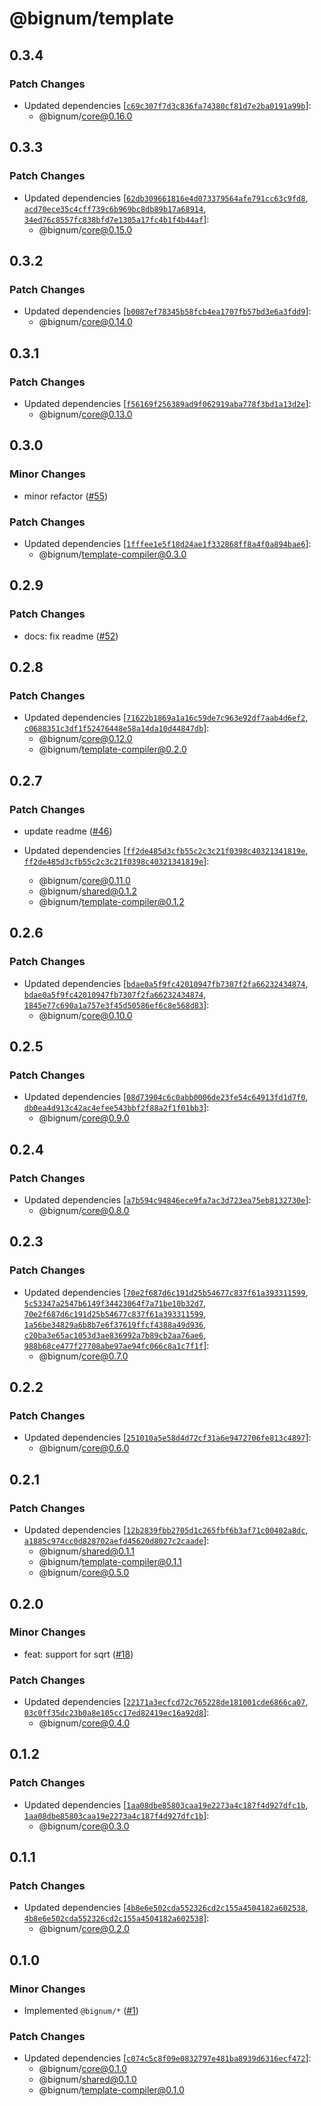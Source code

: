 # @bignum/template

## 0.3.4

### Patch Changes

- Updated dependencies [[`c69c307f7d3c836fa74380cf81d7e2ba0191a99b`](https://github.com/ota-meshi/bignum/commit/c69c307f7d3c836fa74380cf81d7e2ba0191a99b)]:
  - @bignum/core@0.16.0

## 0.3.3

### Patch Changes

- Updated dependencies [[`62db309661816e4d073379564afe791cc63c9fd8`](https://github.com/ota-meshi/bignum/commit/62db309661816e4d073379564afe791cc63c9fd8), [`acd70ece35c4cff739c6b969bc8db89b17a68914`](https://github.com/ota-meshi/bignum/commit/acd70ece35c4cff739c6b969bc8db89b17a68914), [`34ed76c8557fc838bfd7e1305a17fc4b1f4b44af`](https://github.com/ota-meshi/bignum/commit/34ed76c8557fc838bfd7e1305a17fc4b1f4b44af)]:
  - @bignum/core@0.15.0

## 0.3.2

### Patch Changes

- Updated dependencies [[`b0087ef78345b58fcb4ea1707fb57bd3e6a3fdd9`](https://github.com/ota-meshi/bignum/commit/b0087ef78345b58fcb4ea1707fb57bd3e6a3fdd9)]:
  - @bignum/core@0.14.0

## 0.3.1

### Patch Changes

- Updated dependencies [[`f56169f256389ad9f062919aba778f3bd1a13d2e`](https://github.com/ota-meshi/bignum/commit/f56169f256389ad9f062919aba778f3bd1a13d2e)]:
  - @bignum/core@0.13.0

## 0.3.0

### Minor Changes

- minor refactor ([#55](https://github.com/ota-meshi/bignum/pull/55))

### Patch Changes

- Updated dependencies [[`1fffee1e5f18d24ae1f332868ff8a4f0a894bae6`](https://github.com/ota-meshi/bignum/commit/1fffee1e5f18d24ae1f332868ff8a4f0a894bae6)]:
  - @bignum/template-compiler@0.3.0

## 0.2.9

### Patch Changes

- docs: fix readme ([#52](https://github.com/ota-meshi/bignum/pull/52))

## 0.2.8

### Patch Changes

- Updated dependencies [[`71622b1869a1a16c59de7c963e92df7aab4d6ef2`](https://github.com/ota-meshi/bignum/commit/71622b1869a1a16c59de7c963e92df7aab4d6ef2), [`c0688351c3df1f52476448e58a14da10d44847db`](https://github.com/ota-meshi/bignum/commit/c0688351c3df1f52476448e58a14da10d44847db)]:
  - @bignum/core@0.12.0
  - @bignum/template-compiler@0.2.0

## 0.2.7

### Patch Changes

- update readme ([#46](https://github.com/ota-meshi/bignum/pull/46))

- Updated dependencies [[`ff2de485d3cfb55c2c3c21f0398c40321341819e`](https://github.com/ota-meshi/bignum/commit/ff2de485d3cfb55c2c3c21f0398c40321341819e), [`ff2de485d3cfb55c2c3c21f0398c40321341819e`](https://github.com/ota-meshi/bignum/commit/ff2de485d3cfb55c2c3c21f0398c40321341819e)]:
  - @bignum/core@0.11.0
  - @bignum/shared@0.1.2
  - @bignum/template-compiler@0.1.2

## 0.2.6

### Patch Changes

- Updated dependencies [[`bdae0a5f9fc42010947fb7307f2fa66232434874`](https://github.com/ota-meshi/bignum/commit/bdae0a5f9fc42010947fb7307f2fa66232434874), [`bdae0a5f9fc42010947fb7307f2fa66232434874`](https://github.com/ota-meshi/bignum/commit/bdae0a5f9fc42010947fb7307f2fa66232434874), [`1845e77c690a1a757e3f45d50586ef6c8e568d83`](https://github.com/ota-meshi/bignum/commit/1845e77c690a1a757e3f45d50586ef6c8e568d83)]:
  - @bignum/core@0.10.0

## 0.2.5

### Patch Changes

- Updated dependencies [[`08d73904c6c0abb0006de23fe54c64913fd1d7f0`](https://github.com/ota-meshi/bignum/commit/08d73904c6c0abb0006de23fe54c64913fd1d7f0), [`db0ea4d913c42ac4efee543bbf2f88a2f1f01bb3`](https://github.com/ota-meshi/bignum/commit/db0ea4d913c42ac4efee543bbf2f88a2f1f01bb3)]:
  - @bignum/core@0.9.0

## 0.2.4

### Patch Changes

- Updated dependencies [[`a7b594c94846ece9fa7ac3d723ea75eb8132730e`](https://github.com/ota-meshi/bignum/commit/a7b594c94846ece9fa7ac3d723ea75eb8132730e)]:
  - @bignum/core@0.8.0

## 0.2.3

### Patch Changes

- Updated dependencies [[`70e2f687d6c191d25b54677c837f61a393311599`](https://github.com/ota-meshi/bignum/commit/70e2f687d6c191d25b54677c837f61a393311599), [`5c53347a2547b6149f34423064f7a71be10b32d7`](https://github.com/ota-meshi/bignum/commit/5c53347a2547b6149f34423064f7a71be10b32d7), [`70e2f687d6c191d25b54677c837f61a393311599`](https://github.com/ota-meshi/bignum/commit/70e2f687d6c191d25b54677c837f61a393311599), [`1a56be34829a6b8b7e6f37619ffcf4388a49d936`](https://github.com/ota-meshi/bignum/commit/1a56be34829a6b8b7e6f37619ffcf4388a49d936), [`c20ba3e65ac1053d3ae836992a7b89cb2aa76ae6`](https://github.com/ota-meshi/bignum/commit/c20ba3e65ac1053d3ae836992a7b89cb2aa76ae6), [`988b68ce477f27708abe97ae94fc066c8a1c7f1f`](https://github.com/ota-meshi/bignum/commit/988b68ce477f27708abe97ae94fc066c8a1c7f1f)]:
  - @bignum/core@0.7.0

## 0.2.2

### Patch Changes

- Updated dependencies [[`251010a5e58d4d72cf31a6e9472706fe813c4897`](https://github.com/ota-meshi/bignum/commit/251010a5e58d4d72cf31a6e9472706fe813c4897)]:
  - @bignum/core@0.6.0

## 0.2.1

### Patch Changes

- Updated dependencies [[`12b2839fbb2705d1c265fbf6b3af71c00402a8dc`](https://github.com/ota-meshi/bignum/commit/12b2839fbb2705d1c265fbf6b3af71c00402a8dc), [`a1885c974cc0d828702aefd45620d8027c2caade`](https://github.com/ota-meshi/bignum/commit/a1885c974cc0d828702aefd45620d8027c2caade)]:
  - @bignum/shared@0.1.1
  - @bignum/template-compiler@0.1.1
  - @bignum/core@0.5.0

## 0.2.0

### Minor Changes

- feat: support for sqrt ([#18](https://github.com/ota-meshi/bignum/pull/18))

### Patch Changes

- Updated dependencies [[`22171a3ecfcd72c765228de181001cde6866ca07`](https://github.com/ota-meshi/bignum/commit/22171a3ecfcd72c765228de181001cde6866ca07), [`03c0ff35dc23b0a8e105cc17ed82419ec16a92d8`](https://github.com/ota-meshi/bignum/commit/03c0ff35dc23b0a8e105cc17ed82419ec16a92d8)]:
  - @bignum/core@0.4.0

## 0.1.2

### Patch Changes

- Updated dependencies [[`1aa08dbe85803caa19e2273a4c187f4d927dfc1b`](https://github.com/ota-meshi/bignum/commit/1aa08dbe85803caa19e2273a4c187f4d927dfc1b), [`1aa08dbe85803caa19e2273a4c187f4d927dfc1b`](https://github.com/ota-meshi/bignum/commit/1aa08dbe85803caa19e2273a4c187f4d927dfc1b)]:
  - @bignum/core@0.3.0

## 0.1.1

### Patch Changes

- Updated dependencies [[`4b8e6e502cda552326cd2c155a4504182a602538`](https://github.com/ota-meshi/bignum/commit/4b8e6e502cda552326cd2c155a4504182a602538), [`4b8e6e502cda552326cd2c155a4504182a602538`](https://github.com/ota-meshi/bignum/commit/4b8e6e502cda552326cd2c155a4504182a602538)]:
  - @bignum/core@0.2.0

## 0.1.0

### Minor Changes

- Implemented `@bignum/*` ([#1](https://github.com/ota-meshi/bignum/pull/1))

### Patch Changes

- Updated dependencies [[`c074c5c8f09e0832797e481ba8939d6316ecf472`](https://github.com/ota-meshi/bignum/commit/c074c5c8f09e0832797e481ba8939d6316ecf472)]:
  - @bignum/core@0.1.0
  - @bignum/shared@0.1.0
  - @bignum/template-compiler@0.1.0
